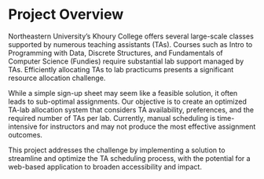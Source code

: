# Project Overview

Northeastern University’s Khoury College offers several large-scale classes supported by numerous teaching assistants (TAs). Courses such as Intro to Programming with Data, Discrete Structures, and Fundamentals of Computer Science (Fundies) require substantial lab support managed by TAs. Efficiently allocating TAs to lab practicums presents a significant resource allocation challenge.

While a simple sign-up sheet may seem like a feasible solution, it often leads to sub-optimal assignments. Our objective is to create an optimized TA-lab allocation system that considers TA availability, preferences, and the required number of TAs per lab. Currently, manual scheduling is time-intensive for instructors and may not produce the most effective assignment outcomes.

This project addresses the challenge by implementing a solution to streamline and optimize the TA scheduling process, with the potential for a web-based application to broaden accessibility and impact.
